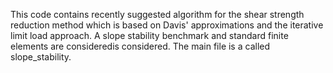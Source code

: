 This code contains recently suggested algorithm for the shear strength reduction method which is based on Davis' approximations and the iterative limit load approach. A slope stability benchmark and standard finite elements are consideredis considered. The main file is a called slope_stability.
